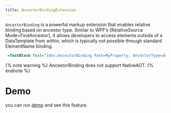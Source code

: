 ```yaml
---
title: AncestorBindingExtension
---
```


`AncestorBinding` is a powerful markup extension that enables relative binding based on ancestor type. Similar to WPF’s {RelativeSource Mode=FindAncestor}, it allows developers to access elements outside of a DataTemplate from within, which is typically not possible through standard ElementName binding.

```xml
 <TextBlock Text="{dev:AncestorBinding Path=MyProperty, AncestorType=dev:MyControl}" />
```

{% note warning %}
AncestorBinding does not support NativeAOT.
{% endnote %}

# Demo
you can run [demo](https://github.com/Ghost1372/DevWinUI) and see this feature.